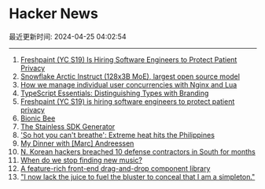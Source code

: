 # Hacker News

最近更新时间: 2024-04-25 04:02:54

--- 
1. [Freshpaint (YC S19) Is Hiring Software Engineers to Protect Patient Privacy](https://jobs.ashbyhq.com/freshpaint/bfe56523-bff4-4ca3-936b-0ba15fb4e572?utm_source=hn) 
2. [Snowflake Arctic Instruct (128x3B MoE), largest open source model](https://replicate.com/snowflake/snowflake-arctic-instruct) 
3. [How we manage individual user concurrencies with Nginx and Lua](https://www.browserless.io/blog/managing-concurrencies-with-nginx-and-lua) 
4. [TypeScript Essentials: Distinguishing Types with Branding](https://prosopo.io/articles/typescript-branding/) 
5. [Freshpaint (YC S19) is hiring software engineers to protect patient privacy](https://jobs.ashbyhq.com/freshpaint/bfe56523-bff4-4ca3-936b-0ba15fb4e572?utm_source=hn) 
6. [Bionic Bee](https://www.festo.com/de/en/e/about-festo/research-and-development/bionic-learning-network/bionicbee-id_1659889/) 
7. [The Stainless SDK Generator](https://www.stainlessapi.com/blog/announcing-the-stainless-sdk-generator) 
8. ['So hot you can't breathe': Extreme heat hits the Philippines](https://www.japantimes.co.jp/news/2024/04/24/asia-pacific/philippines-extreme-heat/) 
9. [My Dinner with [Marc] Andreessen](https://prospect.org/power/2024-04-24-my-dinner-with-andreessen/) 
10. [N. Korean hackers breached 10 defense contractors in South for months](https://english.hani.co.kr/arti/english_edition/e_national/1137990) 
11. [When do we stop finding new music?](https://www.statsignificant.com/p/when-do-we-stop-finding-new-music) 
12. [A feature-rich front-end drag-and-drop component library](https://github.com/atlassian/pragmatic-drag-and-drop) 
13. ["I now lack the juice to fuel the bluster to conceal that I am a simpleton."](https://lithub.com/i-now-lack-the-juice-to-fuel-the-bluster-to-conceal-that-i-am-a-simpleton-padgett-powell-legend/) 
